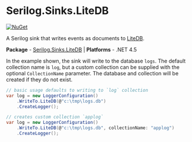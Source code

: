 # Serilog.Sinks.LiteDB

[![NuGet](https://img.shields.io/nuget/v/serilog.sinks.litedb.svg)](https://www.nuget.org/packages/serilog.sinks.litedb/)

A Serilog sink that writes events as documents to [LiteDB](http://litedb.org).

**Package** - [Serilog.Sinks.LiteDB](http://nuget.org/packages/serilog.sinks.litedb)
| **Platforms** - .NET 4.5


In the example shown, the sink will write to the database `logs`. The default collection name is `log`, but a custom collection can be supplied with the optional `CollectionName` parameter.
The database and collection will be created if they do not exist.

```csharp
// basic usage defaults to writing to `log` collection
var log = new LoggerConfiguration()
    .WriteTo.LiteDB(@"c:\tmp\logs.db")
    .CreateLogger();

// creates custom collection `applog`
var log = new LoggerConfiguration()
    .WriteTo.LiteDB(@"c:\tmp\logs.db", collectionName: "applog")
    .CreateLogger();
```
